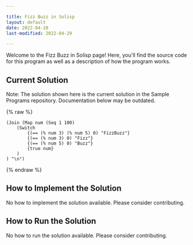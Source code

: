 ```yaml
---

title: Fizz Buzz in Solisp
layout: default
date: 2022-04-28
last-modified: 2022-04-29

---
```


Welcome to the Fizz Buzz in Solisp page! Here, you'll find the source code for this program as well as a description of how the program works.

## Current Solution

Note: The solution shown here is the current solution in the Sample Programs repository. Documentation below may be outdated.

{% raw %}

```Solisp
(Join (Map num (Seq 1 100)
	(Switch
        {(== (% num 3) (% num 5) 0) "FizzBuzz"}
        {(== (% num 3) 0) "Fizz"}
        {(== (% num 5) 0) "Buzz"}
        {true num}
    )
) "\n")
```

{% endraw %}

## How to Implement the Solution

No how to implement the solution available. Please consider contributing.

## How to Run the Solution

No how to run the solution available. Please consider contributing.